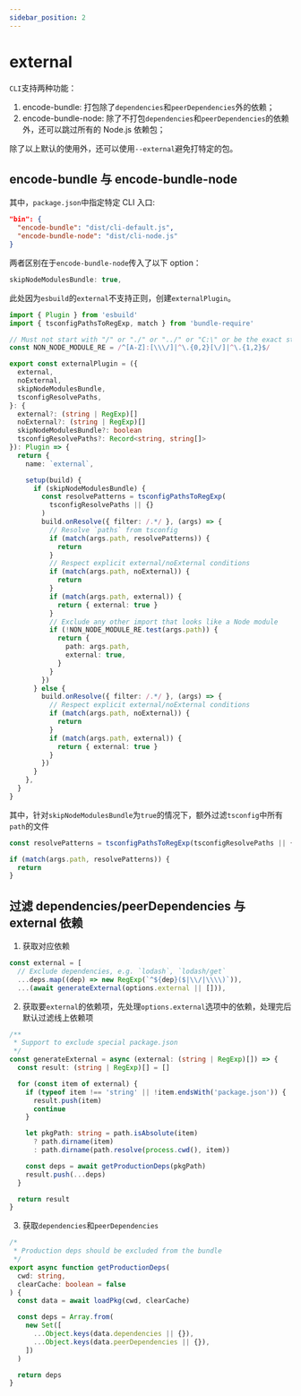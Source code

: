 ```yaml
---
sidebar_position: 2
---
```


# external

`CLI`支持两种功能：

1. encode-bundle: 打包除了`dependencies`和`peerDependencies`外的依赖；
2. encode-bundle-node: 除了不打包`dependencies`和`peerDependencies`的依赖外，还可以跳过所有的 Node.js 依赖包；

除了以上默认的使用外，还可以使用`--external`避免打特定的包。

## encode-bundle 与 encode-bundle-node

其中，`package.json`中指定特定 CLI 入口:

```json
"bin": {
  "encode-bundle": "dist/cli-default.js",
  "encode-bundle-node": "dist/cli-node.js"
}
```

两者区别在于`encode-bundle-node`传入了以下 option：

```typescript
skipNodeModulesBundle: true,
```

此处因为`esbuild`的`external`不支持正则，创建`externalPlugin`。

```typescript
import { Plugin } from 'esbuild'
import { tsconfigPathsToRegExp, match } from 'bundle-require'

// Must not start with "/" or "./" or "../" or "C:\" or be the exact strings ".." or "."
const NON_NODE_MODULE_RE = /^[A-Z]:[\\\/]|^\.{0,2}[\/]|^\.{1,2}$/

export const externalPlugin = ({
  external,
  noExternal,
  skipNodeModulesBundle,
  tsconfigResolvePaths,
}: {
  external?: (string | RegExp)[]
  noExternal?: (string | RegExp)[]
  skipNodeModulesBundle?: boolean
  tsconfigResolvePaths?: Record<string, string[]>
}): Plugin => {
  return {
    name: `external`,

    setup(build) {
      if (skipNodeModulesBundle) {
        const resolvePatterns = tsconfigPathsToRegExp(
          tsconfigResolvePaths || {}
        )
        build.onResolve({ filter: /.*/ }, (args) => {
          // Resolve `paths` from tsconfig
          if (match(args.path, resolvePatterns)) {
            return
          }
          // Respect explicit external/noExternal conditions
          if (match(args.path, noExternal)) {
            return
          }
          if (match(args.path, external)) {
            return { external: true }
          }
          // Exclude any other import that looks like a Node module
          if (!NON_NODE_MODULE_RE.test(args.path)) {
            return {
              path: args.path,
              external: true,
            }
          }
        })
      } else {
        build.onResolve({ filter: /.*/ }, (args) => {
          // Respect explicit external/noExternal conditions
          if (match(args.path, noExternal)) {
            return
          }
          if (match(args.path, external)) {
            return { external: true }
          }
        })
      }
    },
  }
}
```

其中，针对`skipNodeModulesBundle`为`true`的情况下，额外过滤`tsconfig`中所有`path`的文件

```typescript
const resolvePatterns = tsconfigPathsToRegExp(tsconfigResolvePaths || {})

if (match(args.path, resolvePatterns)) {
  return
}
```

## 过滤 dependencies/peerDependencies 与 external 依赖

1. 获取对应依赖

```typescript
const external = [
  // Exclude dependencies, e.g. `lodash`, `lodash/get`
  ...deps.map((dep) => new RegExp(`^${dep}($|\\/|\\\\)`)),
  ...(await generateExternal(options.external || [])),
```

2. 获取要`external`的依赖项，先处理`options.external`选项中的依赖，处理完后默认过滤线上依赖项

```typescript
/**
 * Support to exclude special package.json
 */
const generateExternal = async (external: (string | RegExp)[]) => {
  const result: (string | RegExp)[] = []

  for (const item of external) {
    if (typeof item !== 'string' || !item.endsWith('package.json')) {
      result.push(item)
      continue
    }

    let pkgPath: string = path.isAbsolute(item)
      ? path.dirname(item)
      : path.dirname(path.resolve(process.cwd(), item))

    const deps = await getProductionDeps(pkgPath)
    result.push(...deps)
  }

  return result
}
```

3. 获取`dependencies`和`peerDependencies`

```typescript
/*
 * Production deps should be excluded from the bundle
 */
export async function getProductionDeps(
  cwd: string,
  clearCache: boolean = false
) {
  const data = await loadPkg(cwd, clearCache)

  const deps = Array.from(
    new Set([
      ...Object.keys(data.dependencies || {}),
      ...Object.keys(data.peerDependencies || {}),
    ])
  )

  return deps
}
```
